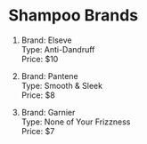 
# Shampoo Brands

1.
   Brand: Elseve  
   Type: Anti-Dandruff  
   Price: $10  

2.
   Brand: Pantene  
   Type: Smooth & Sleek  
   Price: $8  

3.
   Brand: Garnier  
   Type: None of Your Frizzness  
   Price: $7  

